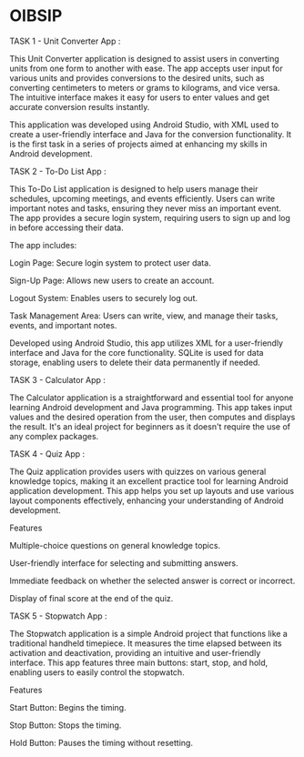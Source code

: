 # OIBSIP
TASK 1 - Unit Converter App :

This Unit Converter application is designed to assist users in converting units from one form to another with ease. The app accepts user input for various units and provides conversions to the desired units, such as converting centimeters to meters or grams to kilograms, and vice versa. The intuitive interface makes it easy for users to enter values and get accurate conversion results instantly.

This application was developed using Android Studio, with XML used to create a user-friendly interface and Java for the conversion functionality. It is the first task in a series of projects aimed at enhancing my skills in Android development.


TASK 2 - To-Do List App : 

This To-Do List application is designed to help users manage their schedules, upcoming meetings, and events efficiently. Users can write important notes and tasks, ensuring they never miss an important event. The app provides a secure login system, requiring users to sign up and log in before accessing their data.

The app includes:

Login Page: Secure login system to protect user data.

Sign-Up Page: Allows new users to create an account.

Logout System: Enables users to securely log out.

Task Management Area: Users can write, view, and manage their tasks, events, and important notes.

Developed using Android Studio, this app utilizes XML for a user-friendly interface and Java for the core functionality. SQLite is used for data storage, enabling users to delete their data permanently if needed.

TASK 3 - Calculator App :

The Calculator application is a straightforward and essential tool for anyone learning Android development and Java programming. This app takes input values and the desired operation from the user, then computes and displays the result. It's an ideal project for beginners as it doesn't require the use of any complex packages.

TASK 4 - Quiz App :

The Quiz application provides users with quizzes on various general knowledge topics, making it an excellent practice tool for learning Android application development. This app helps you set up layouts and use various layout components effectively, enhancing your understanding of Android development.

Features

Multiple-choice questions on general knowledge topics.

User-friendly interface for selecting and submitting answers.

Immediate feedback on whether the selected answer is correct or incorrect.

Display of final score at the end of the quiz.


TASK 5 - Stopwatch App : 

The Stopwatch application is a simple Android project that functions like a traditional handheld timepiece. It measures the time elapsed between its activation and deactivation, providing an intuitive and user-friendly interface. This app features three main buttons: start, stop, and hold, enabling users to easily control the stopwatch.

Features

Start Button: Begins the timing.

Stop Button: Stops the timing.

Hold Button: Pauses the timing without resetting.
